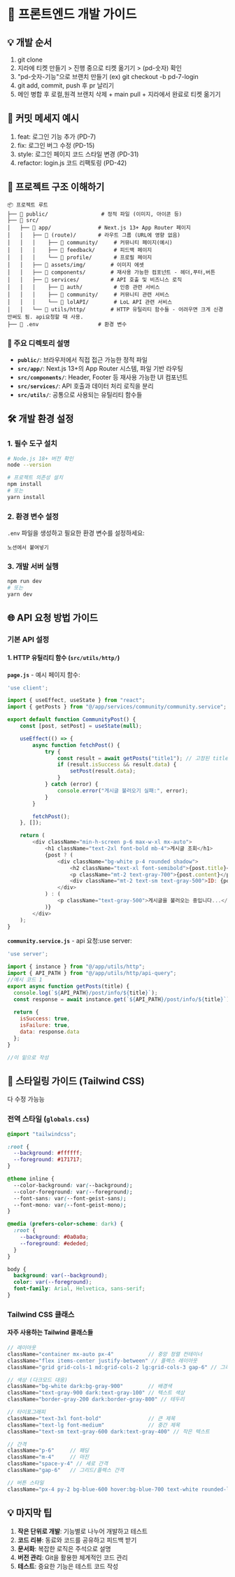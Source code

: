 # 🚀 프론트엔드 개발 가이드

## 💡 개발 순서
1. git clone
2. 지라에 티켓 만들기 > 진행 중으로 티켓 옮기기 > (pd-숫자) 확인
3. "pd-숫자-기능"으로 브랜치 만들기 (ex) git checkout -b pd-7-login
4. git add, commit, push 후 pr 날리기
5. 메인 병합 후 로컬,원격 브랜치 삭제 + main pull + 지라에서 완료로 티켓 옮기기


## 🐛 커밋 메세지 예시
1. feat: 로그인 기능 추가 (PD-7)
2. fix: 로그인 버그 수정 (PD-15)
3. style: 로그인 페이지 코드 스타일 변경 (PD-31)
4. refactor: login.js 코드 리팩토링 (PD-42)


## 📁 프로젝트 구조 이해하기

```
📦 프로젝트 루트
├── 📁 public/                 # 정적 파일 (이미지, 아이콘 등)
├── 📁 src/
│   ├── 📁 app/               # Next.js 13+ App Router 페이지
│   │   ├── 📁 (route)/       # 라우트 그룹 (URL에 영향 없음)
│   │   │    ├── 📁 community/     # 커뮤니티 페이지(예시)
│   │   │    ├── 📁 feedback/      # 피드백 페이지
│   │   │    └── 📁 profile/       # 프로필 페이지
│   │   ├── 📁 assets/img/        # 이미지 에셋
│   │   ├── 📁 components/        # 재사용 가능한 컴포넌트 - 헤더,푸터,버튼
│   │   ├── 📁 services/          # API 호출 및 비즈니스 로직
│   │   │    ├── 📁 auth/          # 인증 관련 서비스
│   │   │    ├── 📁 community/     # 커뮤니티 관련 서비스
│   │   │    └── 📁 lolAPI/        # LoL API 관련 서비스
│   │   └── 📁 utils/http/        # HTTP 유틸리티 함수들 - 어려우면 크게 신경 안써도 됨. api요청할 때 사용.
├── 📄 .env                   # 환경 변수
```

### 📁 주요 디렉토리 설명

- **`public/`**: 브라우저에서 직접 접근 가능한 정적 파일
- **`src/app/`**: Next.js 13+의 App Router 시스템, 파일 기반 라우팅
- **`src/components/`**: Header, Footer 등 재사용 가능한 UI 컴포넌트
- **`src/services/`**: API 호출과 데이터 처리 로직을 분리
- **`src/utils/`**: 공통으로 사용되는 유틸리티 함수들

## 🛠️ 개발 환경 설정

### 1. 필수 도구 설치
```bash
# Node.js 18+ 버전 확인
node --version

# 프로젝트 의존성 설치
npm install
# 또는
yarn install
```

### 2. 환경 변수 설정
`.env` 파일을 생성하고 필요한 환경 변수를 설정하세요:

```env
노션에서 붙여넣기
```

### 3. 개발 서버 실행
```bash
npm run dev
# 또는
yarn dev
```

## 🌐 API 요청 방법 가이드

### 기본 API 설정

#### 1. HTTP 유틸리티 함수 (`src/utils/http/`)

**`page.js`** - 예시 페이지 함수:
```javascript
'use client';

import { useEffect, useState } from "react";
import { getPosts } from "@/app/services/community/community.service"; 

export default function CommunityPost() {
    const [post, setPost] = useState(null);

    useEffect(() => {
        async function fetchPost() {
            try {
                const result = await getPosts("title1"); // 고정된 title 사용, 필요 시 동적 처리 가능
                if (result.isSuccess && result.data) {
                    setPost(result.data);
                }
            } catch (error) {
                console.error("게시글 불러오기 실패:", error);
            }
        }

        fetchPost();
    }, []);

    return (
        <div className="min-h-screen p-6 max-w-xl mx-auto">
            <h1 className="text-2xl font-bold mb-4">게시글 조회</h1>
            {post ? (
                <div className="bg-white p-4 rounded shadow">
                    <h2 className="text-xl font-semibold">{post.title}</h2>
                    <p className="mt-2 text-gray-700">{post.content}</p>
                    <div className="mt-2 text-sm text-gray-500">ID: {post.id}</div>
                </div>
            ) : (
                <p className="text-gray-500">게시글을 불러오는 중입니다...</p>
            )}
        </div>
    );
}


```

**`community.service.js`** - api 요청:use server:
```javascript
'use server';

import { instance } from "@/app/utils/http";
import { API_PATH } from "@/app/utils/http/api-query";
//예시 코드 1
export async function getPosts(title) {
  console.log(`${API_PATH}/post/info/${title}`);
  const response = await instance.get(`${API_PATH}/post/info/${title}`);
  
  return {
    isSuccess: true,
    isFailure: true,
    data: response.data
  };
}

//이 밑으로 작성
```

## 🎨 스타일링 가이드 (Tailwind CSS)
다 수정 가능능
### 전역 스타일 (`globals.css`)
```css
@import "tailwindcss";

:root {
  --background: #ffffff;
  --foreground: #171717;
}

@theme inline {
  --color-background: var(--background);
  --color-foreground: var(--foreground);
  --font-sans: var(--font-geist-sans);
  --font-mono: var(--font-geist-mono);
}

@media (prefers-color-scheme: dark) {
  :root {
    --background: #0a0a0a;
    --foreground: #ededed;
  }
}

body {
  background: var(--background);
  color: var(--foreground);
  font-family: Arial, Helvetica, sans-serif;
}
```

### Tailwind CSS 클래스

#### 자주 사용하는 Tailwind 클래스들
```javascript
// 레이아웃
className="container mx-auto px-4"           // 중앙 정렬 컨테이너
className="flex items-center justify-between" // 플렉스 레이아웃
className="grid grid-cols-1 md:grid-cols-2 lg:grid-cols-3 gap-6" // 그리드

// 색상 (다크모드 대응)
className="bg-white dark:bg-gray-900"        // 배경색
className="text-gray-900 dark:text-gray-100" // 텍스트 색상
className="border-gray-200 dark:border-gray-800" // 테두리

// 타이포그래피
className="text-3xl font-bold"               // 큰 제목
className="text-lg font-medium"              // 중간 제목
className="text-sm text-gray-600 dark:text-gray-400" // 작은 텍스트

// 간격
className="p-6"     // 패딩
className="m-4"     // 마진
className="space-y-4" // 세로 간격
className="gap-6"   // 그리드/플렉스 간격

// 버튼 스타일
className="px-4 py-2 bg-blue-600 hover:bg-blue-700 text-white rounded-lg transition-colors"
```


## 💡 마지막 팁

1. **작은 단위로 개발**: 기능별로 나누어 개발하고 테스트
2. **코드 리뷰**: 동료와 코드를 공유하고 피드백 받기
3. **문서화**: 복잡한 로직은 주석으로 설명
4. **버전 관리**: Git을 활용한 체계적인 코드 관리
5. **테스트**: 중요한 기능은 테스트 코드 작성

